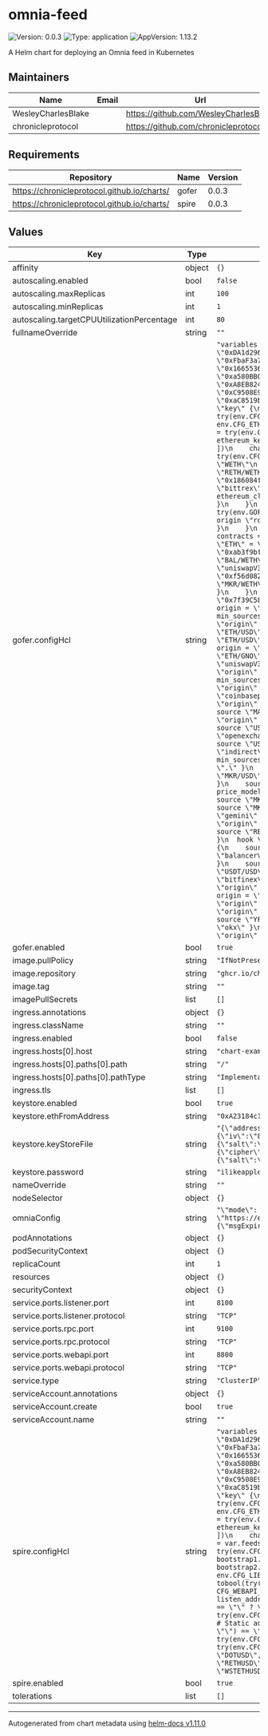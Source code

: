 # omnia-feed

![Version: 0.0.3](https://img.shields.io/badge/Version-0.0.3-informational?style=flat-square) ![Type: application](https://img.shields.io/badge/Type-application-informational?style=flat-square) ![AppVersion: 1.13.2](https://img.shields.io/badge/AppVersion-1.13.2-informational?style=flat-square)

A Helm chart for deploying an Omnia feed in Kubernetes

## Maintainers

| Name | Email | Url |
| ---- | ------ | --- |
| WesleyCharlesBlake |  | <https://github.com/WesleyCharlesBlake> |
| chronicleprotocol |  | <https://github.com/chronicleprotocol> |

## Requirements

| Repository | Name | Version |
|------------|------|---------|
| https://chronicleprotocol.github.io/charts/ | gofer | 0.0.3 |
| https://chronicleprotocol.github.io/charts/ | spire | 0.0.3 |

## Values

| Key | Type | Default | Description |
|-----|------|---------|-------------|
| affinity | object | `{}` |  |
| autoscaling.enabled | bool | `false` |  |
| autoscaling.maxReplicas | int | `100` |  |
| autoscaling.minReplicas | int | `1` |  |
| autoscaling.targetCPUUtilizationPercentage | int | `80` |  |
| fullnameOverride | string | `""` |  |
| gofer.configHcl | string | `"variables {\n  # List of feeds that are allowed to send price updates and event attestations.\n  feeds = try(env.CFG_FEEDS == \"\" ? [] : split(\",\", env.CFG_FEEDS), [\n    \"0xDA1d2961Da837891f43235FddF66BAD26f41368b\",\n    \"0x4b0E327C08e23dD08cb87Ec994915a5375619aa2\",\n    \"0x75ef8432566A79C86BBF207A47df3963B8Cf0753\",\n    \"0x83e23C207a67a9f9cB680ce84869B91473403e7d\",\n    \"0xFbaF3a7eB4Ec2962bd1847687E56aAEE855F5D00\",\n    \"0xfeEd00AA3F0845AFE52Df9ECFE372549B74C69D2\",\n    \"0x71eCFF5261bAA115dcB1D9335c88678324b8A987\",\n    \"0x8ff6a38A1CD6a42cAac45F08eB0c802253f68dfD\",\n    \"0x16655369Eb59F3e1cAFBCfAC6D3Dd4001328f747\",\n    \"0xD09506dAC64aaA718b45346a032F934602e29cca\",\n    \"0xc00584B271F378A0169dd9e5b165c0945B4fE498\",\n    \"0x60da93D9903cb7d3eD450D4F81D402f7C4F71dd9\",\n    \"0xa580BBCB1Cee2BCec4De2Ea870D20a12A964819e\",\n    \"0xD27Fa2361bC2CfB9A591fb289244C538E190684B\",\n    \"0x8de9c5F1AC1D4d02bbfC25fD178f5DAA4D5B26dC\",\n    \"0xE6367a7Da2b20ecB94A25Ef06F3b551baB2682e6\",\n    \"0xA8EB82456ed9bAE55841529888cDE9152468635A\",\n    \"0x130431b4560Cd1d74A990AE86C337a33171FF3c6\",\n    \"0x8aFBD9c3D794eD8DF903b3468f4c4Ea85be953FB\",\n    \"0xd94BBe83b4a68940839cD151478852d16B3eF891\",\n    \"0xC9508E9E3Ccf319F5333A5B8c825418ABeC688BA\",\n    \"0x77EB6CF8d732fe4D92c427fCdd83142DB3B742f7\",\n    \"0x3CB645a8f10Fb7B0721eaBaE958F77a878441Cb9\",\n    \"0x4f95d9B4D842B2E2B1d1AC3f2Cf548B93Fd77c67\",\n    \"0xaC8519b3495d8A3E3E44c041521cF7aC3f8F63B3\",\n    \"0xd72BA9402E9f3Ff01959D6c841DDD13615FFff42\"\n  ])\n}\n\nethereum {\n  rand_keys = try(env.CFG_ETH_FROM, \"\") == \"\" ? [\"default\"] : []\n\n  dynamic \"key\" {\n    for_each = try(env.CFG_ETH_FROM, \"\") == \"\" ? [] : [1]\n    labels   = [\"default\"]\n    content {\n      address         = try(env.CFG_ETH_FROM, \"\")\n      keystore_path   = try(env.CFG_ETH_KEYS, \"\")\n      passphrase_file = try(env.CFG_ETH_PASS, \"\")\n    }\n  }\n\n  client \"default\" {\n    rpc_urls     = try(env.CFG_ETH_RPC_URLS == \"\" ? [] : split(\",\", env.CFG_ETH_RPC_URLS), [\n      \"https://eth.public-rpc.com\"\n    ])\n    chain_id     = tonumber(try(env.CFG_ETH_CHAIN_ID, \"1\"))\n    ethereum_key = \"default\"\n  }\n\n  client \"arbitrum\" {\n    rpc_urls     = try(env.CFG_ETH_ARB_RPC_URLS == \"\" ? [] : split(\",\", env.CFG_ETH_ARB_RPC_URLS), [\n      \"https://arbitrum.public-rpc.com\"\n    ])\n    chain_id     = tonumber(try(env.CFG_ETH_ARB_CHAIN_ID, \"42161\"))\n    ethereum_key = \"default\"\n  }\n\n  client \"optimism\" {\n    rpc_urls     = try(env.CFG_ETH_OPT_RPC_URLS == \"\" ? [] : split(\",\", env.CFG_ETH_OPT_RPC_URLS), [\n      \"https://mainnet.optimism.io\"\n    ])\n    chain_id     = tonumber(try(env.CFG_ETH_OPT_CHAIN_ID, \"10\"))\n    ethereum_key = \"default\"\n  }\n}\n\ngofer {\n  rpc_listen_addr = try(env.CFG_GOFER_RPC_ADDR, \"0.0.0.0:9200\")\n  rpc_agent_addr  = try(env.CFG_GOFER_RPC_ADDR, \"127.0.0.1:9200\")\n\n  origin \"balancerV2\" {\n    type   = \"balancerV2\"\n    params = {\n      ethereum_client = \"default\"\n      symbol_aliases  = {\n        \"ETH\" = \"WETH\"\n      }\n      contracts = {\n        \"WETH/GNO\"      = \"0xF4C0DD9B82DA36C07605df83c8a416F11724d88b\",\n        \"Ref:RETH/WETH\" = \"0xae78736Cd615f374D3085123A210448E74Fc6393\",\n        \"RETH/WETH\"     = \"0x1E19CF2D73a72Ef1332C882F20534B6519Be0276\",\n        \"STETH/WETH\"    = \"0x32296969ef14eb0c6d29669c550d4a0449130230\",\n        \"WETH/YFI\"      = \"0x186084ff790c65088ba694df11758fae4943ee9e\"\n      }\n    }\n  }\n\n  origin \"binance_us\" {\n    type   = \"binance\"\n    params = {\n      url = \"https://www.binance.us\"\n    }\n  }\n\n  origin \"bittrex\" {\n    type   = \"bittrex\"\n    params = {\n      symbol_aliases = {\n        \"REP\" = \"REPV2\"\n      }\n    }\n  }\n\n  origin \"curve\" {\n    type   = \"curve\"\n    params = {\n      ethereum_client = \"default\"\n      contracts       = {\n        \"RETH/WSTETH\" = \"0x447Ddd4960d9fdBF6af9a790560d0AF76795CB08\",\n        \"ETH/STETH\"   = \"0xDC24316b9AE028F1497c275EB9192a3Ea0f67022\"\n      }\n    }\n  }\n\n  origin \"ishares\" {\n    type = \"ishares\"\n  }\n\n  origin \"openexchangerates\" {\n    type   = \"openexchangerates\"\n    params = {\n      api_key = try(env.GOFER_OPENEXCHANGERATES_API_KEY, \"\")\n    }\n  }\n\n  origin \"poloniex\" {\n    type   = \"poloniex\"\n    params = {\n      symbol_aliases = {\n        \"REP\" = \"REPV2\"\n      }\n    }\n  }\n\n  origin \"rocketpool\" {\n    type   = \"rocketpool\"\n    params = {\n      ethereum_client = \"default\"\n      contracts       = {\n        \"RETH/ETH\" = \"0xae78736Cd615f374D3085123A210448E74Fc6393\"\n      }\n    }\n  }\n\n  origin \"sushiswap\" {\n    type   = \"sushiswap\"\n    params = {\n      symbol_aliases = {\n        \"ETH\" = \"WETH\",\n        \"BTC\" = \"WBTC\",\n        \"USD\" = \"USDC\"\n      }\n      contracts = {\n        \"YFI/WETH\" = \"0x088ee5007c98a9677165d78dd2109ae4a3d04d0c\"\n      }\n    }\n  }\n\n  origin \"uniswap\" {\n    type   = \"uniswap\"\n    params = {\n      symbol_aliases = {\n        \"ETH\" = \"WETH\",\n        \"BTC\" = \"WBTC\",\n        \"USD\" = \"USDC\"\n      }\n      contracts = {\n        \"WETH/USDC\" = \"0xb4e16d0168e52d35cacd2c6185b44281ec28c9dc\",\n        \"LEND/WETH\" = \"0xab3f9bf1d81ddb224a2014e98b238638824bcf20\",\n        \"LRC/WETH\"  = \"0x8878df9e1a7c87dcbf6d3999d997f262c05d8c70\",\n        \"PAXG/WETH\" = \"0x9c4fe5ffd9a9fc5678cfbd93aa2d4fd684b67c4c\",\n        \"BAL/WETH\"  = \"0xa70d458a4d9bc0e6571565faee18a48da5c0d593\",\n        \"YFI/WETH\"  = \"0x2fdbadf3c4d5a8666bc06645b8358ab803996e28\"\n      }\n    }\n  }\n\n  origin \"uniswapV3\" {\n    type   = \"uniswapV3\"\n    params = {\n      symbol_aliases = {\n        \"BTC\" = \"WBTC\",\n        \"ETH\" = \"WETH\",\n        \"USD\" = \"USDC\"\n      }\n      contracts = {\n        \"GNO/WETH\"  = \"0xf56d08221b5942c428acc5de8f78489a97fc5599\",\n        \"LINK/WETH\" = \"0xa6cc3c2531fdaa6ae1a3ca84c2855806728693e8\",\n        \"MKR/USDC\"  = \"0xc486ad2764d55c7dc033487d634195d6e4a6917e\",\n        \"MKR/WETH\"  = \"0xe8c6c9227491c0a8156a0106a0204d881bb7e531\",\n        \"USDC/WETH\" = \"0x88e6a0c2ddd26feeb64f039a2c41296fcb3f5640\",\n        \"YFI/WETH\"  = \"0x04916039b1f59d9745bf6e0a21f191d1e0a84287\"\n      }\n    }\n  }\n\n  origin \"wsteth\" {\n    type   = \"wsteth\"\n    params = {\n      ethereum_client = \"default\"\n      contracts       = {\n        \"WSTETH/STETH\" = \"0x7f39C581F595B53c5cb19bD0b3f8dA6c935E2Ca0\"\n      }\n    }\n  }\n\n  price_model \"BTC/USD\" \"median\" {\n    source \"BTC/USD\" \"origin\" { origin = \"binance_us\" }\n    source \"BTC/USD\" \"origin\" { origin = \"bitstamp\" }\n    source \"BTC/USD\" \"origin\" { origin = \"coinbasepro\" }\n    source \"BTC/USD\" \"origin\" { origin = \"gemini\" }\n    source \"BTC/USD\" \"origin\" { origin = \"kraken\" }\n    min_sources = 3\n  }\n\n  price_model \"ETH/BTC\" \"median\" {\n    source \"ETH/BTC\" \"origin\" { origin = \"binance_us\" }\n    source \"ETH/BTC\" \"origin\" { origin = \"bitstamp\" }\n    source \"ETH/BTC\" \"origin\" { origin = \"coinbasepro\" }\n    source \"ETH/BTC\" \"origin\" { origin = \"gemini\" }\n    source \"ETH/BTC\" \"origin\" { origin = \"kraken\" }\n    min_sources = 3\n  }\n\n  price_model \"ETH/USD\" \"median\" {\n    source \"ETH/USD\" \"indirect\" {\n      source \"ETH/BTC\" \"origin\" { origin = \"binance\" }\n      source \"BTC/USD\" \"origin\" { origin = \".\" }\n    }\n    source \"ETH/USD\" \"origin\" { origin = \"bitstamp\" }\n    source \"ETH/USD\" \"origin\" { origin = \"coinbasepro\" }\n    source \"ETH/USD\" \"origin\" { origin = \"gemini\" }\n    source \"ETH/USD\" \"origin\" { origin = \"kraken\" }\n    source \"ETH/USD\" \"origin\" { origin = \"uniswapV3\" }\n    min_sources = 3\n  }\n\n  price_model \"GNO/USD\" \"median\" {\n    source \"GNO/USD\" \"indirect\" {\n      source \"ETH/GNO\" \"origin\" { origin = \"balancerV2\" }\n      source \"ETH/USD\" \"origin\" { origin = \".\" }\n    }\n    source \"GNO/USD\" \"indirect\" {\n      source \"GNO/ETH\" \"origin\" { origin = \"uniswapV3\" }\n      source \"ETH/USD\" \"origin\" { origin = \".\" }\n    }\n    source \"GNO/USD\" \"indirect\" {\n      source \"GNO/BTC\" \"origin\" { origin = \"kraken\" }\n      source \"BTC/USD\" \"origin\" { origin = \".\" }\n    }\n    source \"GNO/USD\" \"indirect\" {\n      source \"GNO/USDT\" \"origin\" { origin = \"binance\" }\n      source \"USDT/USD\" \"origin\" { origin = \".\" }\n    }\n    min_sources = 3\n  }\n\n  price_model \"IBTA/USD\" \"origin\" {\n    origin = \"ishares\"\n  }\n\n  price_model \"LINK/USD\" \"median\" {\n    source \"LINK/USD\" \"indirect\" {\n      source \"LINK/BTC\" \"origin\" { origin = \"binance\" }\n      source \"BTC/USD\" \"origin\" { origin = \".\" }\n    }\n    source \"LINK/USD\" \"origin\" { origin = \"bitstamp\" }\n    source \"LINK/USD\" \"origin\" { origin = \"coinbasepro\" }\n    source \"LINK/USD\" \"origin\" { origin = \"gemini\" }\n    source \"LINK/USD\" \"origin\" { origin = \"kraken\" }\n    source \"LINK/USD\" \"indirect\" {\n      source \"LINK/ETH\" \"origin\" { origin = \"uniswapV3\" }\n      source \"ETH/USD\" \"origin\" { origin = \".\" }\n    }\n    min_sources = 3\n  }\n\n  price_model \"MANA/USD\" \"median\" {\n    source \"MANA/USD\" \"indirect\" {\n      source \"MANA/BTC\" \"origin\" { origin = \"binance\" }\n      source \"BTC/USD\" \"origin\" { origin = \".\" }\n    }\n    source \"MANA/USD\" \"origin\" { origin = \"binance_us\" }\n    source \"MANA/USD\" \"origin\" { origin = \"coinbasepro\" }\n    source \"MANA/USD\" \"origin\" { origin = \"kraken\" }\n    source \"MANA/USD\" \"indirect\" {\n      source \"MANA/USDT\" \"origin\" { origin = \"okx\" }\n      source \"USDT/USD\" \"origin\" { origin = \".\" }\n    }\n    source \"MANA/USD\" \"indirect\" {\n      source \"MANA/KRW\" \"origin\" { origin = \"upbit\" }\n      source \"KRW/USD\" \"origin\" { origin = \"openexchangerates\" }\n    }\n    min_sources = 3\n  }\n\n  price_model \"MATIC/USD\" \"median\" {\n    source \"MATIC/USD\" \"indirect\" {\n      source \"MATIC/USDT\" \"origin\" { origin = \"binance\" }\n      source \"USDT/USD\" \"origin\" { origin = \".\" }\n    }\n    source \"MATIC/USD\" \"origin\" { origin = \"coinbasepro\" }\n    source \"MATIC/USD\" \"origin\" { origin = \"gemini\" }\n    source \"MATIC/USD\" \"indirect\" {\n      source \"MATIC/USDT\" \"origin\" { origin = \"huobi\" }\n      source \"USDT/USD\" \"origin\" { origin = \".\" }\n    }\n    source \"MATIC/USD\" \"origin\" { origin = \"kraken\" }\n    min_sources = 3\n  }\n\n  price_model \"MKR/USD\" \"median\" {\n    source \"MKR/USD\" \"indirect\" {\n      source \"MKR/BTC\" \"origin\" { origin = \"binance\" }\n      source \"BTC/USD\" \"origin\" { origin = \".\" }\n    }\n    source \"MKR/USD\" \"origin\" { origin = \"bitstamp\" }\n    source \"MKR/USD\" \"origin\" { origin = \"coinbasepro\" }\n    source \"MKR/USD\" \"origin\" { origin = \"gemini\" }\n    source \"MKR/USD\" \"origin\" { origin = \"kraken\" }\n    source \"MKR/USD\" \"indirect\" {\n      source \"MKR/ETH\" \"origin\" { origin = \"uniswapV3\" }\n      source \"ETH/USD\" \"origin\" { origin = \".\" }\n    }\n    source \"MKR/USD\" \"indirect\" {\n      source \"MKR/USDC\" \"origin\" { origin = \"uniswapV3\" }\n      source \"USDC/USD\" \"origin\" { origin = \".\" }\n    }\n    min_sources = 3\n  }\n\n  price_model \"MKR/ETH\" \"median\" {\n    source \"MKR/ETH\" \"indirect\" {\n      source \"MKR/BTC\" \"origin\" { origin = \"binance\" }\n      source \"ETH/BTC\" \"origin\" { origin = \".\" }\n    }\n    source \"MKR/ETH\" \"indirect\" {\n      source \"MKR/USD\" \"origin\" { origin = \"bitstamp\" }\n      source \"ETH/USD\" \"origin\" { origin = \".\" }\n    }\n    source \"MKR/ETH\" \"indirect\" {\n      source \"MKR/USD\" \"origin\" { origin = \"coinbasepro\" }\n      source \"ETH/USD\" \"origin\" { origin = \".\" }\n    }\n    source \"MKR/ETH\" \"indirect\" {\n      source \"MKR/USD\" \"origin\" { origin = \"gemini\" }\n      source \"ETH/USD\" \"origin\" { origin = \".\" }\n    }\n    source \"MKR/ETH\" \"indirect\" {\n      source \"MKR/USD\" \"origin\" { origin = \"kraken\" }\n      source \"ETH/USD\" \"origin\" { origin = \".\" }\n    }\n    min_sources = 3\n  }\n\n  price_model \"RETH/ETH\" \"median\" {\n    source \"RETH/ETH\" \"origin\" { origin = \"balancerV2\" }\n    source \"RETH/ETH\" \"indirect\" {\n      source \"RETH/WSTETH\" \"origin\" { origin = \"curve\" }\n      source \"WSTETH/ETH\" \"origin\" { origin = \".\" }\n    }\n    source \"RETH/ETH\" \"origin\" { origin = \"rocketpool\" }\n    min_sources = 3\n  }\n  hook \"RETH/ETH\" {\n    post_price = {\n      ethereum_client  = \"default\"\n      circuit_contract = \"0xa3105dee5ec73a7003482b1a8968dc88666f3589\"\n    }\n  }\n\n  price_model \"RETH/USD\" \"indirect\" {\n    source \"RETH/ETH\" \"origin\" { origin = \".\" }\n    source \"ETH/USD\" \"origin\" { origin = \".\" }\n  }\n\n  price_model \"STETH/ETH\" \"median\" {\n    source \"STETH/ETH\" \"origin\" { origin = \"balancerV2\" }\n    source \"STETH/ETH\" \"origin\" { origin = \"curve\" }\n    min_sources = 2\n  }\n\n  price_model \"USDC/USD\" \"median\" {\n    source \"USDC/USD\" \"origin\" { origin = \"coinbasepro\" }\n    source \"USDC/USD\" \"origin\" { origin = \"gemini\" }\n    source \"USDC/USD\" \"origin\" { origin = \"kraken\" }\n    min_sources = 2\n  }\n\n  price_model \"USDT/USD\" \"median\" {\n    source \"USDT/USD\" \"indirect\" {\n      source \"BTC/USDT\" \"origin\" { origin = \"binance\" }\n      source \"BTC/USD\" \"origin\" { origin = \".\" }\n    }\n    source \"USDT/USD\" \"origin\" { origin = \"bitfinex\" }\n    source \"USDT/USD\" \"origin\" { origin = \"coinbasepro\" }\n    source \"USDT/USD\" \"origin\" { origin = \"kraken\" }\n    source \"USDT/USD\" \"indirect\" {\n      source \"BTC/USDT\" \"origin\" { origin = \"okx\" }\n      source \"BTC/USD\" \"origin\" { origin = \".\" }\n    }\n    min_sources = 3\n  }\n\n  price_model \"WSTETH/ETH\" \"indirect\" {\n    source \"WSTETH/STETH\" \"origin\" { origin = \"wsteth\" }\n    source \"STETH/ETH\" \"origin\" { origin = \".\" }\n  }\n\n  price_model \"WSTETH/USD\" \"indirect\" {\n    source \"WSTETH/ETH\" \"origin\" { origin = \".\" }\n    source \"ETH/USD\" \"origin\" { origin = \".\" }\n  }\n\n  price_model \"YFI/USD\" \"median\" {\n    source \"YFI/USD\" \"indirect\" {\n      source \"ETH/YFI\" \"origin\" { origin = \"balancerV2\" }\n      source \"ETH/USD\" \"origin\" { origin = \".\" }\n    }\n    source \"YFI/USD\" \"indirect\" {\n      source \"YFI/USDT\" \"origin\" { origin = \"binance\" }\n      source \"USDT/USD\" \"origin\" { origin = \".\" }\n    }\n    source \"YFI/USD\" \"origin\" { origin = \"coinbasepro\" }\n    source \"YFI/USD\" \"origin\" { origin = \"kraken\" }\n    source \"YFI/USD\" \"indirect\" {\n      source \"YFI/USDT\" \"origin\" { origin = \"okx\" }\n      source \"USDT/USD\" \"origin\" { origin = \".\" }\n    }\n    source \"YFI/USD\" \"indirect\" {\n      source \"YFI/ETH\" \"origin\" { origin = \"sushiswap\" }\n      source \"ETH/USD\" \"origin\" { origin = \".\" }\n    }\n    min_sources = 2\n  }\n}\n"` |  |
| gofer.enabled | bool | `true` |  |
| image.pullPolicy | string | `"IfNotPresent"` |  |
| image.repository | string | `"ghcr.io/chronicleprotocol/omnia"` |  |
| image.tag | string | `""` |  |
| imagePullSecrets | list | `[]` |  |
| ingress.annotations | object | `{}` |  |
| ingress.className | string | `""` |  |
| ingress.enabled | bool | `false` |  |
| ingress.hosts[0].host | string | `"chart-example.local"` |  |
| ingress.hosts[0].paths[0].path | string | `"/"` |  |
| ingress.hosts[0].paths[0].pathType | string | `"ImplementationSpecific"` |  |
| ingress.tls | list | `[]` |  |
| keystore.enabled | bool | `true` |  |
| keystore.ethFromAddress | string | `"0xA23184c1Ac6F51c4b1b462c108E4652Dc9B4f5A6"` |  |
| keystore.keyStoreFile | string | `"{\"address\":\"a23184c1ac6f51c4b1b462c108e4652dc9b4f5a6\",\"id\":\"073dd01b-1b87-46b4-b52f-ca243bcf4b7b\",\"version\":3,\"Crypto\":{\"cipher\":\"aes-128-ctr\",\"cipherparams\":{\"iv\":\"8491d0eb057afca54a339c25163a6928\"},\"ciphertext\":\"006b10186ff3f4b9b1638ad176a83cd02eb8b6d687e651bad2e38fb91060e68d\",\"kdf\":\"scrypt\",\"kdfparams\":{\"salt\":\"1010801fe1140932f9a078010236292a481dc065b5bacb1aca8d7178d164340f\",\"n\":131072,\"dklen\":32,\"p\":1,\"r\":8},\"mac\":\"d91389bec6bcded7d67fd587b8c08a1136612eda15de88bf881d61ad46827674\"},\"crypto\":{\"cipher\":\"aes-128-ctr\",\"cipherparams\":{\"iv\":\"8491d0eb057afca54a339c25163a6928\"},\"ciphertext\":\"006b10186ff3f4b9b1638ad176a83cd02eb8b6d687e651bad2e38fb91060e68d\",\"kdf\":\"scrypt\",\"kdfparams\":{\"salt\":\"1010801fe1140932f9a078010236292a481dc065b5bacb1aca8d7178d164340f\",\"n\":131072,\"dklen\":32,\"p\":1,\"r\":8},\"mac\":\"d91389bec6bcded7d67fd587b8c08a1136612eda15de88bf881d61ad46827674\"}}"` |  |
| keystore.password | string | `"ilikeapples"` |  |
| nameOverride | string | `""` |  |
| nodeSelector | object | `{}` |  |
| omniaConfig | string | `"\"mode\": \"feed\",\n\"options\": {\n  \"interval\": 60,\n  \"msgLimit\": 35,\n  \"srcTimeout\": 10,\n  \"setzerTimeout\": 10,\n  \"setzerCacheExpiry\": 120,\n  \"setzerMinMedian\": 3,\n  \"setzerEthRpcUrl\": \"https://eth.public-rpc.com\"\n},\n\"sources\":[\"gofer\",\"setzer\"],\n\"transports\":[\"spire\"],\n\"pairs\": {\n  \"BTC/USD\":{\"msgExpiration\":300,\"msgSpread\":0.5},\n  \"ETH/USD\":{\"msgExpiration\":300,\"msgSpread\":0.5}\n}\n"` |  |
| podAnnotations | object | `{}` |  |
| podSecurityContext | object | `{}` |  |
| replicaCount | int | `1` |  |
| resources | object | `{}` |  |
| securityContext | object | `{}` |  |
| service.ports.listener.port | int | `8100` |  |
| service.ports.listener.protocol | string | `"TCP"` |  |
| service.ports.rpc.port | int | `9100` |  |
| service.ports.rpc.protocol | string | `"TCP"` |  |
| service.ports.webapi.port | int | `8800` |  |
| service.ports.webapi.protocol | string | `"TCP"` |  |
| service.type | string | `"ClusterIP"` |  |
| serviceAccount.annotations | object | `{}` |  |
| serviceAccount.create | bool | `true` |  |
| serviceAccount.name | string | `""` |  |
| spire.configHcl | string | `"variables {\n  # List of feeds that are allowed to send price updates and event attestations.\n  feeds = try(env.CFG_FEEDS == \"\" ? [] : split(\",\", env.CFG_FEEDS), [\n    \"0xDA1d2961Da837891f43235FddF66BAD26f41368b\",\n    \"0x4b0E327C08e23dD08cb87Ec994915a5375619aa2\",\n    \"0x75ef8432566A79C86BBF207A47df3963B8Cf0753\",\n    \"0x83e23C207a67a9f9cB680ce84869B91473403e7d\",\n    \"0xFbaF3a7eB4Ec2962bd1847687E56aAEE855F5D00\",\n    \"0xfeEd00AA3F0845AFE52Df9ECFE372549B74C69D2\",\n    \"0x71eCFF5261bAA115dcB1D9335c88678324b8A987\",\n    \"0x8ff6a38A1CD6a42cAac45F08eB0c802253f68dfD\",\n    \"0x16655369Eb59F3e1cAFBCfAC6D3Dd4001328f747\",\n    \"0xD09506dAC64aaA718b45346a032F934602e29cca\",\n    \"0xc00584B271F378A0169dd9e5b165c0945B4fE498\",\n    \"0x60da93D9903cb7d3eD450D4F81D402f7C4F71dd9\",\n    \"0xa580BBCB1Cee2BCec4De2Ea870D20a12A964819e\",\n    \"0xD27Fa2361bC2CfB9A591fb289244C538E190684B\",\n    \"0x8de9c5F1AC1D4d02bbfC25fD178f5DAA4D5B26dC\",\n    \"0xE6367a7Da2b20ecB94A25Ef06F3b551baB2682e6\",\n    \"0xA8EB82456ed9bAE55841529888cDE9152468635A\",\n    \"0x130431b4560Cd1d74A990AE86C337a33171FF3c6\",\n    \"0x8aFBD9c3D794eD8DF903b3468f4c4Ea85be953FB\",\n    \"0xd94BBe83b4a68940839cD151478852d16B3eF891\",\n    \"0xC9508E9E3Ccf319F5333A5B8c825418ABeC688BA\",\n    \"0x77EB6CF8d732fe4D92c427fCdd83142DB3B742f7\",\n    \"0x3CB645a8f10Fb7B0721eaBaE958F77a878441Cb9\",\n    \"0x4f95d9B4D842B2E2B1d1AC3f2Cf548B93Fd77c67\",\n    \"0xaC8519b3495d8A3E3E44c041521cF7aC3f8F63B3\",\n    \"0xd72BA9402E9f3Ff01959D6c841DDD13615FFff42\"\n  ])\n}\n\nethereum {\n  rand_keys = try(env.CFG_ETH_FROM, \"\") == \"\" ? [\"default\"] : []\n\n  dynamic \"key\" {\n    for_each = try(env.CFG_ETH_FROM, \"\") == \"\" ? [] : [1]\n    labels   = [\"default\"]\n    content {\n      address         = try(env.CFG_ETH_FROM, \"\")\n      keystore_path   = try(env.CFG_ETH_KEYS, \"\")\n      passphrase_file = try(env.CFG_ETH_PASS, \"\")\n    }\n  }\n\n  client \"default\" {\n    rpc_urls     = try(env.CFG_ETH_RPC_URLS == \"\" ? [] : split(\",\", env.CFG_ETH_RPC_URLS), [\n      \"https://eth.public-rpc.com\"\n    ])\n    chain_id     = tonumber(try(env.CFG_ETH_CHAIN_ID, \"1\"))\n    ethereum_key = \"default\"\n  }\n\n  client \"arbitrum\" {\n    rpc_urls     = try(env.CFG_ETH_ARB_RPC_URLS == \"\" ? [] : split(\",\", env.CFG_ETH_ARB_RPC_URLS), [\n      \"https://arbitrum.public-rpc.com\"\n    ])\n    chain_id     = tonumber(try(env.CFG_ETH_ARB_CHAIN_ID, \"42161\"))\n    ethereum_key = \"default\"\n  }\n\n  client \"optimism\" {\n    rpc_urls     = try(env.CFG_ETH_OPT_RPC_URLS == \"\" ? [] : split(\",\", env.CFG_ETH_OPT_RPC_URLS), [\n      \"https://mainnet.optimism.io\"\n    ])\n    chain_id     = tonumber(try(env.CFG_ETH_OPT_CHAIN_ID, \"10\"))\n    ethereum_key = \"default\"\n  }\n}\n\ntransport {\n  # LibP2P transport configuration. Always enabled.\n  libp2p {\n    feeds           = var.feeds\n    priv_key_seed   = try(env.CFG_LIBP2P_PK_SEED, \"\")\n    listen_addrs    = try(split(\",\", env.CFG_LIBP2P_LISTEN_ADDRS), [\"/ip4/0.0.0.0/tcp/8000\"])\n    bootstrap_addrs = try(env.CFG_LIBP2P_BOOTSTRAP_ADDRS == \"\" ? [] : split(\",\", env.CFG_LIBP2P_BOOTSTRAP_ADDRS), [\n      \"/dns/spire-bootstrap1.makerops.services/tcp/8000/p2p/12D3KooWRfYU5FaY9SmJcRD5Ku7c1XMBRqV6oM4nsnGQ1QRakSJi\",\n      \"/dns/spire-bootstrap2.makerops.services/tcp/8000/p2p/12D3KooWBGqjW4LuHUoYZUhbWW1PnDVRUvUEpc4qgWE3Yg9z1MoR\"\n    ])\n    direct_peers_addrs = try(env.CFG_LIBP2P_DIRECT_PEERS_ADDRS == \"\" ? [] : split(\",\", env.CFG_LIBP2P_DIRECT_PEERS_ADDRS), [])\n    blocked_addrs      = try(env.CFG_LIBP2P_BLOCKED_ADDRS == \"\" ? [] : split(\",\", env.CFG_LIBP2P_BLOCKED_ADDRS), [])\n    disable_discovery  = tobool(try(env.CFG_LIBP2P_DISABLE_DISCOVERY, false))\n    ethereum_key       = try(env.CFG_ETH_FROM, \"\") == \"\" ? \"\" : \"default\"\n  }\n\n  # WebAPI transport configuration. Enabled if CFG_WEBAPI_LISTEN_ADDR is set to a listen address.\n  dynamic \"webapi\" {\n    for_each = try(env.CFG_WEBAPI_LISTEN_ADDR, \"\") == \"\" ? [] : [1]\n    content {\n      feeds             = var.feeds\n      listen_addr       = try(env.CFG_WEBAPI_LISTEN_ADDR, \"0.0.0.0.8080\")\n      socks5_proxy_addr = try(env.CFG_WEBAPI_SOCKS5_PROXY_ADDR, \"127.0.0.1:9050\")\n      ethereum_key      = try(env.CFG_ETH_FROM, \"\") == \"\" ? \"\" : \"default\"\n\n      # Ethereum based address book. Enabled if CFG_WEBAPI_ETH_ADDR_BOOK is set to a contract address.\n      dynamic \"ethereum_address_book\" {\n        for_each = try(env.CFG_WEBAPI_ETH_ADDR_BOOK, \"\") == \"\" ? [] : [1]\n        content {\n          contract_addr   = try(env.CFG_WEBAPI_ETH_ADDR_BOOK, \"\")\n          ethereum_client = \"default\"\n        }\n      }\n\n      # Static address book. Enabled if CFG_WEBAPI_STATIC_ADDR_BOOK is set to a comma separated list of addresses.\n      dynamic \"static_address_book\" {\n        for_each = try(env.CFG_WEBAPI_STATIC_ADDR_BOOK, \"\") == \"\" ? [] : [1]\n        content {\n          addresses = try(split(\",\", env.CFG_WEBAPI_STATIC_ADDR_BOOK), \"\")\n        }\n      }\n    }\n  }\n}\n\nspire {\n  rpc_listen_addr = try(env.CFG_SPIRE_RPC_ADDR, \"0.0.0.0:9100\")\n  rpc_agent_addr  = try(env.CFG_SPIRE_RPC_ADDR, \"127.0.0.1:9100\")\n\n  # List of pairs that are collected by the spire node. Other pairs are ignored.\n  pairs = try(env.CFG_SPIRE_PAIRS == \"\" ? [] : split(\",\", env.CFG_SPIRE_PAIRS), [\n    \"AAVEUSD\",\n    \"AVAXUSD\",\n    \"BALUSD\",\n    \"BATUSD\",\n    \"BTCUSD\",\n    \"COMPUSD\",\n    \"CRVUSD\",\n    \"DOTUSD\",\n    \"ETHBTC\",\n    \"ETHUSD\",\n    \"FILUSD\",\n    \"GNOUSD\",\n    \"IBTAUSD\",\n    \"LINKUSD\",\n    \"LRCUSD\",\n    \"MANAUSD\",\n    \"MKRETH\",\n    \"MKRUSD\",\n    \"PAXGUSD\",\n    \"RETHUSD\",\n    \"SNXUSD\",\n    \"SOLUSD\",\n    \"UNIUSD\",\n    \"USDTUSD\",\n    \"WNXMUSD\",\n    \"XRPUSD\",\n    \"XTZUSD\",\n    \"YFIUSD\",\n    \"ZECUSD\",\n    \"ZRXUSD\",\n    \"STETHUSD\",\n    \"WSTETHUSD\",\n    \"MATICUSD\"\n  ])\n}\n"` |  |
| spire.enabled | bool | `true` |  |
| tolerations | list | `[]` |  |

----------------------------------------------
Autogenerated from chart metadata using [helm-docs v1.11.0](https://github.com/norwoodj/helm-docs/releases/v1.11.0)

